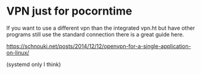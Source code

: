 # VPN just for pocorntime

If you want to use a different vpn than the integrated vpn.ht but have other programs still use the standard connection there is a great guide here.

https://schnouki.net/posts/2014/12/12/openvpn-for-a-single-application-on-linux/

(systemd only I think)

